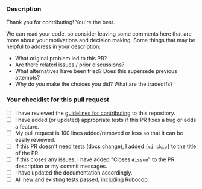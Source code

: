 ### Description
Thank you for contributing! You're the best.

We can read your code, so consider leaving some comments here that are more about your motivations and decision making. Some things that may be helpful to address in your description:

- What original problem led to this PR?
- Are there related issues / prior discussions?
- What alternatives have been tried? Does this supersede previous attempts?
- Why do you make the choices you did? What are the tradeoffs?

### Your checklist for this pull request
<!--- Go over all the following points, and put an `x` in all the boxes that apply. You can delete or just add an X if you think its not applicable. -->
<!--- If you're unsure about any of these, don't hesitate to ask. We're here to help! -->
- [ ] I have reviewed the [guidelines for contributing](../blob/main/CONTRIBUTING.md) to this repository.
- [ ] I have added (or updated) appropriate tests if this PR fixes a bug or adds a feature.
- [ ] My pull request is 100 lines added/removed or less so that it can be easily reviewed.
- [ ] If this PR doesn't need tests (docs change), I added `[ci skip]` to the title of the PR.
- [ ] If this closes any issues, I have added "Closes `#issue`" to the PR description or my commit messages.
- [ ] I have updated the documentation accordingly.
- [ ] All new and existing tests passed, including Rubocop.
